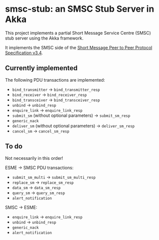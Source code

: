 # smsc-stub: an SMSC Stub Server in Akka

This project implements a partial Short Message Service Centre (SMSC) stub server using the Akka framework.

It implements the SMSC side of the [Short Message Peer to Peer Protocol Specification v3.4](http://opensmpp.org/specs/SMPP_v3_4_Issue1_2.pdf).


## Currently implemented

The following PDU transactions are implemented:

- `bind_transmitter` -> `bind_transmitter_resp`
- `bind_receiver` -> `bind_receiver_resp`
- `bind_transceiver` -> `bind_transceiver_resp`
- `unbind` -> `unbind_resp`
- `enquire_link` -> `enquire_link_resp`
- `submit_sm` (without optional parameters) -> `submit_sm_resp`
- `generic_nack`
- `deliver_sm` (without optional parameters) -> `deliver_sm_resp`
- `cancel_sm` -> `cancel_sm_resp`

## To do

Not necessarily in this order!

ESME -> SMSC PDU transactions:

- `submit_sm_multi` -> `submit_sm_multi_resp`
- `replace_sm` -> `replace_sm_resp`
- `data_sm` -> `data_sm_resp`
- `query_sm` -> `query_sm_resp`
- `alert_notification`

SMSC -> ESME:

- `enquire_link` -> `enquire_link_resp`
- `unbind` -> `unbind_resp`
- `generic_nack`
- `alert_notification`
